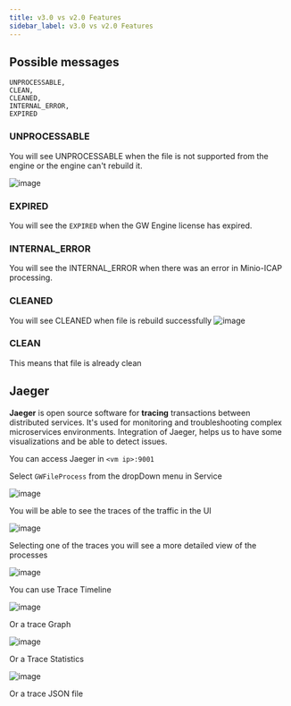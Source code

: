 ```yaml
---
title: v3.0 vs v2.0 Features
sidebar_label: v3.0 vs v2.0 Features
---
```


## Possible messages

```
UNPROCESSABLE,
CLEAN,
CLEANED,
INTERNAL_ERROR,
EXPIRED
```

### UNPROCESSABLE

You will see UNPROCESSABLE when the file is not supported from the engine or the engine can't rebuild it.

![image](https://user-images.githubusercontent.com/60857664/123620628-bbfb1900-d80a-11eb-9da7-78648f43d0f6.png)

### EXPIRED

You will see the `EXPIRED` when the GW Engine license has expired.

### INTERNAL_ERROR

You will see the INTERNAL_ERROR when there was an error in Minio-ICAP processing.

### CLEANED

You will see CLEANED when file is rebuild successfully
![image](https://user-images.githubusercontent.com/60857664/123620936-04b2d200-d80b-11eb-9be2-a5a6a5021516.png)

### CLEAN
This means that file is already clean

## Jaeger


**Jaeger** is open source software for **tracing** transactions between distributed services. It's used for monitoring and troubleshooting complex microservices environments.
Integration of Jaeger, helps us to have some visualizations and be able to detect issues.

You can access Jaeger in `<vm ip>:9001`


Select `GWFileProcess` from the dropDown menu in Service

![image](https://user-images.githubusercontent.com/60857664/123621417-7723b200-d80b-11eb-9bf1-69100246f24c.png)

You will be able to see the traces of the traffic in the UI

![image](https://user-images.githubusercontent.com/60857664/123621561-a508f680-d80b-11eb-9b12-e160d0e46c98.png)

Selecting one of the traces you will see a more detailed view of the processes

![image](https://user-images.githubusercontent.com/60857664/123621671-c1a52e80-d80b-11eb-8ea3-eb47a4122712.png)

You can use Trace Timeline


![image](https://user-images.githubusercontent.com/60857664/123621720-cd90f080-d80b-11eb-956a-46ce1ea9740d.png)

Or a trace Graph

![image](https://user-images.githubusercontent.com/60857664/123621880-f2856380-d80b-11eb-8049-245b9a4f7697.png)

Or a Trace Statistics

![image](https://user-images.githubusercontent.com/60857664/123621998-0a5ce780-d80c-11eb-838b-e80438cabf9f.png)

Or a trace JSON file
